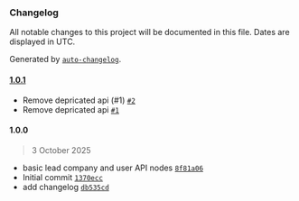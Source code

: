 ### Changelog

All notable changes to this project will be documented in this file. Dates are displayed in UTC.

Generated by [`auto-changelog`](https://github.com/CookPete/auto-changelog).

#### [1.0.1](https://github.com/kylastech/n8n-nodes-kylas/compare/1.0.0...1.0.1)

- Remove depricated api (#1) [`#2`](https://github.com/kylastech/n8n-nodes-kylas/pull/2)
- Remove depricated api [`#1`](https://github.com/kylastech/n8n-nodes-kylas/pull/1)

#### 1.0.0

> 3 October 2025

- basic lead company and user API nodes [`8f81a06`](https://github.com/kylastech/n8n-nodes-kylas/commit/8f81a060dab988786152819383f531e8f2c8c9e9)
- Initial commit [`1370ecc`](https://github.com/kylastech/n8n-nodes-kylas/commit/1370ecc532a8b0ee02379d5f6e69a7cd2bfb061b)
- add changelog [`db535cd`](https://github.com/kylastech/n8n-nodes-kylas/commit/db535cd048b7f1adfe84441ccc4a9d45e9d98dde)
